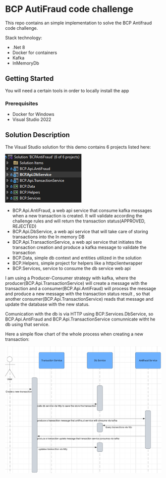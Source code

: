 # BCP AutiFraud code challenge

This repo contains an simple implementation to solve the BCP Antifraud code challenge.

Stack technology:
* .Net 8
* Docker for containers
* Kafka
* InMemoryDb

## Getting Started

You will need a certain tools in order to locally install the app

### Prerequisites

* Docker for Windows
* Visual Studio 2022

## Solution Description

The Visual Studio solution for this demo contains 6 projects listed here:

 <img src="https://github.com/kuyoska/BCPAntiFraud/blob/master/Images/ProjectSolution.png" alt="solution" >

* BCP.Api.AntiFraud, a web api service that consume kafka messages when a new transaction is created. It will validate according the challenge rules and will return the transaction status(APPROVED, REJECTED)
* BCP.Api.DbService, a web api service that will take care of storing transactions into the In memory DB
* BCP.Api.TransactionService, a web api service that initiates the transaction creation and produce a kafka message to validate the transaction
* BCP.Data, simple db context and entities utilized in the solution
* BCP.Helpers, simple project for helpers like a httpclientwrapper 
* BCP.Services, service to consume the db service web api

I am using a Producer-Consumer strategy with kafka, where the producer(BCP.Api.TransactionService) will create a message with the transaction and a consumer(BCP.Api.AntiFraud) will process the message and produce a new message with the transaction status result , so that another consumer(BCP.Api.TransactionService) reads that message and update the database with the new status.

Comunication with the db is via HTTP using BCP.Services.DbService, so BCP.Api.AntiFraud and BCP.Api.TransactionService comunnicate witht he db using that service.

Here a simple flow chart of the whole process when creating a new transaction:

<img src="https://github.com/kuyoska/BCPAntiFraud/blob/master/Images/flow.png" alt="solution" >
